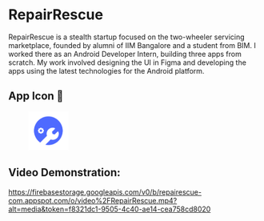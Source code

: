 # RepairRescue
RepairRescue is a stealth startup focused on the two-wheeler servicing marketplace, founded by alumni of IIM Bangalore and a student from BIM. I worked there as an Android Developer Intern, building three apps from scratch. My work involved designing the UI in Figma and developing the apps using the latest technologies for the Android platform.

## App Icon 📱
<img src="resources/logo.png" width="80px" hspace="40">

## Video Demonstration:
https://firebasestorage.googleapis.com/v0/b/repairescue-com.appspot.com/o/video%2FRepairRescue.mp4?alt=media&token=f8321dc1-9505-4c40-ae14-cea758cd8020
